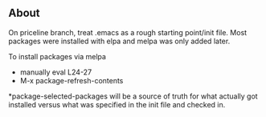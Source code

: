 
## About
On priceline branch, treat .emacs as a rough starting point/init file.
Most packages were installed with elpa and melpa was only added later.

To install packages via melpa
- manually eval L24-27
- M-x package-refresh-contents


*package-selected-packages will be a source of truth for what actually got installed versus what was specified in the init file and checked in. 

